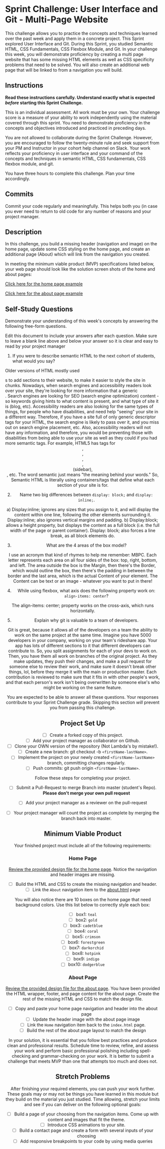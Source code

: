 # Sprint Challenge: User Interface and Git - Multi-Page Website

This challenge allows you to practice the concepts and techniques learned over the past week and apply them in a concrete project. This Sprint explored User Interface and Git. During this Sprint, you studied Semantic HTML, CSS Fundamentals, CSS Flexbox Module, and Git. In your challenge this week, you will demonstrate proficiency by creating a multi page website that has some missing HTML elements as well as CSS specificity problems that need to be solved.  You will also create an additional web page that will be linked to from a navigation you will build.

## Instructions

**Read these instructions carefully. Understand exactly what is expected _before_ starting this Sprint Challenge.**

This is an individual assessment. All work must be your own. Your challenge score is a measure of your ability to work independently using the material covered through this sprint. You need to demonstrate proficiency in the concepts and objectives introduced and practiced in preceding days.

You are not allowed to collaborate during the Sprint Challenge. However, you are encouraged to follow the twenty-minute rule and seek support from your PM and Instructor in your cohort help channel on Slack. Your work reflects your proficiency in user interface and your command of the concepts and techniques in semantic HTML, CSS fundamentals, CSS flexbox module, and git.

You have three hours to complete this challenge. Plan your time accordingly.

## Commits

Commit your code regularly and meaningfully. This helps both you (in case you ever need to return to old code for any number of reasons and your project manager.

## Description

In this challenge, you build a missing header (navigation and image) on the home page, update some CSS styling on the home page, and create an additional page (About) which will link from the navigation you created.

In meeting the minimum viable product (MVP) specifications listed below, your web page should look like the solution screen shots of the home and about pages:

[Click here for the home page example](https://tk-assets.lambdaschool.com/39a49225-8ac9-43da-aa90-514fd60ae99a_sprint-challenge-ui-home-example.png)

[Click here for the about page example](https://tk-assets.lambdaschool.com/ede1bb1a-63ff-4801-8c02-3efa2f603190_sprint-challenge-ui-about-example.png)

## Self-Study Questions

Demonstrate your understanding of this week's concepts by answering the following free-form questions.

Edit this document to include your answers after each question. Make sure to leave a blank line above and below your answer so it is clear and easy to read by your project manager

1. If you were to describe semantic HTML to the next cohort of students, what would you say?

Older versions of HTML mostly used <div>s to add sections to their website, to make it easier to style the site in chunks. Nowadays, when search engines and accessibility readers look over your site, they're looking for more information that a generic <div>. Search engines are looking for SEO (search engine optimization) content - so keywords giving hints to what content is present, and what type of site it is (blog, etc). Accessibility readers are also looking for the same types of things, for people who have disabilities, and need help "seeing" your site in a different way. Therefore, if you have a site full of only generic descriptor tags for your HTML, the search engine is likely to pass over it, and you miss out on search engine placement, etc. Also, accessibility readers will not have any information, and therefore, you would be preventing those with disabilities from being able to use your site as well as they could if you had more semantic tags. For example, HTML5 has tags for <header>, <footer>, <section>, <article>, <aside> (sidebar), <main>, etc. The word semantic just means "the meaning behind your words." So, Semantic HTML is literally using containers/tags that define what each section of your site is for. 

2. Name two big differences between ```display: block;``` and ```display: inline;```.

a) Display:inline; ignores any sizes that you assign to it, and will display the content within one line, following the other elements surrounding it. Display:inline; also ignores vertical margins and padding. 
b) Display:block; allows a height property, but displays the content as a full block (i.e. the full width of the page or parent container). Display: block; also forces a line break, as all block elements do. 

3. What are the 4 areas of the box model?

I use an acronym that kind of rhymes to help me remember: MBPC. Each letter represents each area on all four sides of the box: top, right, bottom, and left. The area outside the box is the Margin, then there's the Border, which would outline the box, then there's the padding in between the border and the last area, which is the actual Content of your element. The Content can be text or an image - whatever you want to put in there!

4. While using flexbox, what axis does the following property work on: ```align-items: center```?

The align-items: center; property works on the cross-axis, which runs horizontally. 

5. Explain why git is valuable to a team of developers.

Git is great, because it allows all of the developers on a team the ability to work on the same project at the same time. Imagine you have 5000 developers in your company, working on your team's rideshare app. Your app has lots of different sections to it that different developers can contribute to. So, you split assignments for each of your devs to work on. Then, you have them all work on branches of the original project. As they make updates, they push their changes, and make a pull request for someone else to review their work, and make sure it doesn't break other things, lol, before they merge it with the main or production master. Each contribution is reviewed to make sure that it fits in with other people's work, and that each person's work isn't being overwritten by someone else's who might be working on the same feature.  

You are expected to be able to answer all these questions. Your responses contribute to your Sprint Challenge grade. Skipping this section *will* prevent you from passing this challenge.

## Project Set Up

- [ ] Create a forked copy of this project.
- [ ] Add your project manager as collaborator on Github.
- [ ] Clone your OWN version of the repository (Not Lambda's by mistake!).
- [ ] Create a new branch: git checkout -b `<firstName-lastName>`.
- [ ] Implement the project on your newly created `<firstName-lastName>` branch, committing changes regularly.
- [ ] Push commits: git push origin `<firstName-lastName>`.
 
Follow these steps for completing your project.

- [ ] Submit a Pull-Request to merge <firstName-lastName> Branch into master (student's  Repo). **Please don't merge your own pull request**
- [ ] Add your project manager as a reviewer on the pull-request
- [ ] Your project manager will count the project as complete by merging the branch back into master.
 


## Minimum Viable Product

Your finished project must include all of the following requirements:

### Home Page

[Review the provided design file for the home page](design-files/home.png).  Notice the navigation and header images are missing.

* [ ] Build the HTML and CSS to create the missing navigation and header.
* [ ] Link the `About` navigation item to the [about.html](about.html) page

You will also notice there are 10 boxes on the home page that need background colors.  Use this list below to correctly style each box:

* [ ] box1: `teal`
* [ ] box2: `gold`
* [ ] box3: `cadetblue`
* [ ] box4: `coral`
* [ ] box5: `crimson`
* [ ] box6: `forestgreen`
* [ ] box7: `darkorchid`
* [ ] box8: `hotpink`
* [ ] box9: `indigo`
* [ ] box10: `dodgerblue`

### About Page

[Review the provided design file for the about page](design-files/about.png). You have been provided the HTML wrapper, footer, and page content for the about page. Create the rest of the missing HTML and CSS to match the design file.

* [ ] Copy and paste your home page navigation and header into the about page
* [ ] Update the header image with the about page image
* [ ] Link the `Home` navigation item back to the `index.html` page.
* [ ] Build the rest of the about page layout to match the design

In your solution, it is essential that you follow best practices and produce clean and professional results. Schedule time to review, refine, and assess your work and perform basic professional polishing including spell-checking and grammar-checking on your work. It is better to submit a challenge that meets MVP than one that attempts too much and does not.

## Stretch Problems

After finishing your required elements, you can push your work further. These goals may or may not be things you have learned in this module but they build on the material you just studied. Time allowing, stretch your limits and see if you can deliver on the following optional goals:

* [ ] Build a page of your choosing from the navigation items.  Come up with content and images that fit the theme.  
* [ ] Introduce CSS animations to your site.
* [ ] Build a contact page and create a form with several inputs of your choosing
* [ ] Add responsive breakpoints to your code by using media queries

